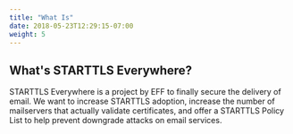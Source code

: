 ```yaml
---
title: "What Is"
date: 2018-05-23T12:29:15-07:00
weight: 5
---
```


## What's STARTTLS Everywhere?

STARTTLS Everywhere is a project by EFF to finally secure the delivery of email. We want to increase STARTTLS adoption, increase the number of mailservers that actually validate certificates, and offer a STARTTLS Policy List to help prevent downgrade attacks on email services.
